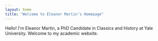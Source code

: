 ```yaml
---
layout: home
title: "Welcome to Eleanor Martin’s Homepage"
---
```


Hello! I'm Eleanor Martin, a PhD Candidate in Classics and History at Yale University. 
Welcome to my academic website.  
